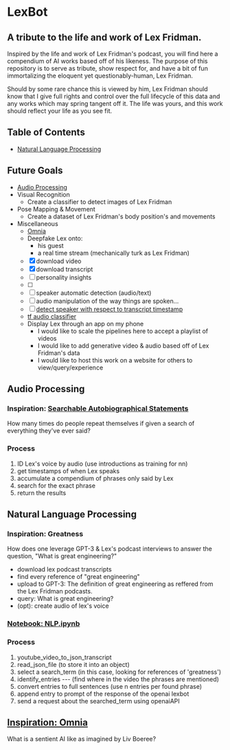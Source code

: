 # LexBot
## A tribute to the life and work of Lex Fridman.
Inspired by the life and work of Lex Fridman's podcast, you will find here a compendium of AI works based off of his likeness. The purpose of this repository is to serve as tribute, show respect for, and have a bit of fun immortalizing the eloquent yet questionably-human, Lex Fridman. 

Should by some rare chance this is viewed by him, Lex Fridman should know that I give full rights and control over the full lifecycle of this data and any works which may spring tangent off it. The life was yours, and this work should reflect your life as you see fit.

## Table of Contents
 - [Natural Language Processing](#natural-language-processing)

## Future Goals
- [Audio Processing](#audio-processing)
- Visual Recognition
  - Create a classifier to detect images of Lex Fridman 
- Pose Mapping & Movement
  - Create a dataset of Lex Fridman's body position's and movements
- Miscellaneous
  - [Omnia](#inspiration-omnia) 
  - Deepfake Lex onto:
    - his guest
    - a real time stream (mechanically turk as Lex Fridman)
  - [x] download video
  - [x] download transcript
  - [ ] personality insights
  - [ ] 
  - [ ] speaker automatic detection (audio/text)
  - [ ] audio manipulation of the way things are spoken...
  - [ ] [detect speaker with respect to transcript timestamp](https://www.youtube.com/watch?v=ZLIPkmmDJAc)
  - [tf audio classifier](https://www.tensorflow.org/lite/inference_with_metadata/task_library/audio_classifier)
  - Display Lex through an app on my phone 
    - I would like to scale the pipelines here to accept a playlist of videos
    - I would like to add generative video & audio based off of Lex Fridman's data
    - I would like to host this work on a website for others to view/query/experience 

## Audio Processing
### Inspiration: [Searchable Autobiographical Statements](https://www.youtube.com/watch?v=cdiD-9MMpb0) 
How many times do people repeat themselves if given a search of everything they've ever said?
### Process 
  1. ID Lex's voice by audio (use introductions as training for nn)
  2. get timestamps of when Lex speaks
  3. accumulate a compendium of phrases only said by Lex
  4. search for the exact phrase
  5. return the results


## Natural Language Processing 
### Inspiration: Greatness 
How does one leverage GPT-3 & Lex's podcast interviews to answer the question, "What is great engineering?"

- download lex podcast transcripts
- find every reference of "great engineering"
- upload to GPT-3: The definition of great engineering as reffered from the Lex Fridman podcasts. 
- query: What is great engineering?
- (opt): create audio of lex's voice

### [Notebook: NLP.ipynb](NLP.ipynb)

### Process
1. youtube_video_to_json_transcript
2. read_json_file (to store it into an object)
3. select a search_term (in this case, looking for references of 'greatness')
4. identify_entries  --- (find where in the video the phrases are mentioned)
5. convert entries to full sentences (use n entries per found phrase)
6. append entry to prompt of the response of the openai lexbot
7. send a request about the searched_term using openaiAPI


## [Inspiration: Omnia](https://www.youtube.com/watch?v=eF-E40pxxbI)
What is a sentient AI like as imagined by Liv Boeree?
